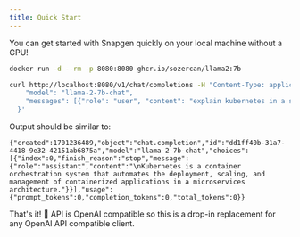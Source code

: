```yaml
---
title: Quick Start
---
```


You can get started with Snapgen quickly on your local machine without a GPU!

```bash
docker run -d --rm -p 8080:8080 ghcr.io/sozercan/llama2:7b
```

```bash
curl http://localhost:8080/v1/chat/completions -H "Content-Type: application/json" -d '{
    "model": "llama-2-7b-chat",
    "messages": [{"role": "user", "content": "explain kubernetes in a sentence"}]
  }'
```

Output should be similar to:

`{"created":1701236489,"object":"chat.completion","id":"dd1ff40b-31a7-4418-9e32-42151ab6875a","model":"llama-2-7b-chat","choices":[{"index":0,"finish_reason":"stop","message":{"role":"assistant","content":"\nKubernetes is a container orchestration system that automates the deployment, scaling, and management of containerized applications in a microservices architecture."}}],"usage":{"prompt_tokens":0,"completion_tokens":0,"total_tokens":0}}`

That's it! 🎉 API is OpenAI compatible so this is a drop-in replacement for any OpenAI API compatible client.